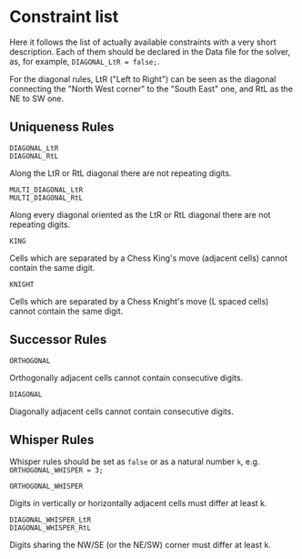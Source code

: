 # Constraint list
Here it follows the list of actually available constraints with a very short description.
Each of them should be declared in the Data file for the solver, as, for example, `DIAGONAL_LtR = false;`.


For the diagonal rules, LtR ("Left to Right") can be seen as the diagonal connecting the "North West corner" to the "South East" one, and RtL as the NE to SW one.

## Uniqueness Rules

	DIAGONAL_LtR
	DIAGONAL_RtL
Along the LtR or RtL diagonal there are not repeating digits.

	MULTI_DIAGONAL_LtR
	MULTI_DIAGONAL_RtL
Along every diagonal oriented as the LtR or RtL diagonal there are not repeating digits.

	KING
Cells which are separated by a Chess King's move (adjacent cells) cannot contain the same digit.

	KNIGHT
Cells which are separated by a Chess Knight's move (L spaced cells) cannot contain the same digit.

## Successor Rules
	ORTHOGONAL
Orthogonally adjacent cells cannot contain consecutive digits.
  
	DIAGONAL
Diagonally adjacent cells cannot contain consecutive digits.
## Whisper Rules
Whisper rules should be set as `false` or as a natural number `k`, e.g. `ORTHOGONAL_WHISPER = 3;`

	ORTHOGONAL_WHISPER

Digits in vertically or horizontally adjacent cells must differ at least k.

	DIAGONAL_WHISPER_LtR
	DIAGONAL_WHISPER_RtL
Digits sharing the NW/SE (or the NE/SW) corner must differ at least k.
